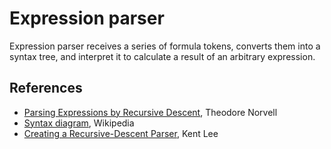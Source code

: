 # Expression parser
Expression parser receives a series of formula tokens, converts them into a syntax tree, and interpret it to calculate a result of an arbitrary expression.

## References
  * [Parsing Expressions by Recursive Descent](http://www.engr.mun.ca/~theo/Misc/exp_parsing.htm), Theodore Norvell
  * [Syntax diagram](http://en.wikipedia.org/wiki/Syntax_diagram), Wikipedia
  * [Creating a Recursive-Descent Parser](http://www.cs.luther.edu/~leekent/tutorials/ll1.html), Kent Lee